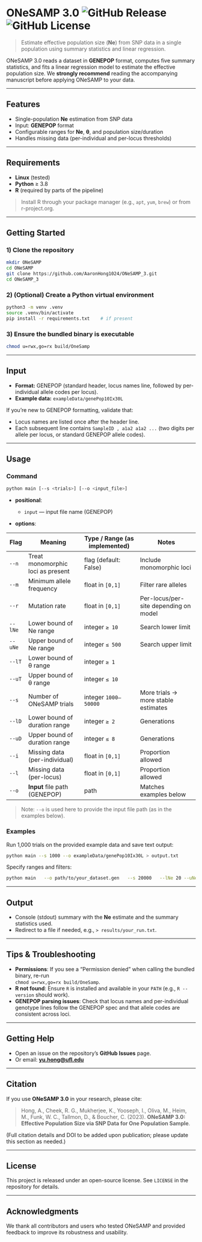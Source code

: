 # ONeSAMP 3.0 ![GitHub Release](https://img.shields.io/github/v/release/AaronHong1024/ONeSAMP_3) ![GitHub License](https://img.shields.io/github/license/AaronHong1024/ONeSAMP_3)

> Estimate effective population size (**Ne**) from SNP data in a single population using summary statistics and linear regression.

<!-- Badges (optional)
[![GitHub release](https://img.shields.io/github/v/release/<owner>/ONeSAMP_3)]()
[![License](https://img.shields.io/github/license/<owner>/ONeSAMP_3)]()
-->

ONeSAMP 3.0 reads a dataset in **GENEPOP** format, computes five summary statistics, and fits a linear regression model to estimate the effective population size. We **strongly recommend** reading the accompanying manuscript before applying ONeSAMP to your data.

---

## Features

- Single-population **Ne** estimation from SNP data  
- Input: **GENEPOP** format  
- Configurable ranges for **Ne**, **θ**, and population size/duration  
- Handles missing data (per-individual and per-locus thresholds)

---

## Requirements

- **Linux** (tested)
- **Python** ≥ 3.8
- **R** (required by parts of the pipeline)

> Install R through your package manager (e.g., `apt`, `yum`, `brew`) or from r-project.org.

---

## Getting Started

### 1) Clone the repository

```bash
mkdir ONeSAMP
cd ONeSAMP
git clone https://github.com/AaronHong1024/ONeSAMP_3.git
cd ONeSAMP_3
```

### 2) (Optional) Create a Python virtual environment

```bash
python3 -m venv .venv
source .venv/bin/activate
pip install -r requirements.txt    # if present
```

### 3) Ensure the bundled binary is executable

```bash
chmod u=rwx,go=rx build/OneSamp
```

---

## Input

- **Format:** GENEPOP (standard header, locus names line, followed by per-individual allele codes per locus).
- **Example data:** `exampleData/genePop10Ix30L`

If you’re new to GENEPOP formatting, validate that:
- Locus names are listed once after the header line.
- Each subsequent line contains `SampleID , a1a2 a1a2 ...` (two digits per allele per locus, or standard GENEPOP allele codes).

---

## Usage

### Command

```bash
python main [--s <trials>] [--o <input_file>]
```

- **positional**:
  - `input` — input file name (GENEPOP)

- **options**:

| Flag | Meaning | Type / Range (as implemented) | Notes |
|---|---|---|---|
| `--n` | Treat monomorphic loci as present | flag (default: False) | Include monomorphic loci |
| `--m` | Minimum allele frequency | float in `[0,1]` | Filter rare alleles |
| `--r` | Mutation rate | float in `[0,1]` | Per-locus/per-site depending on model |
| `--lNe` | Lower bound of Ne range | integer `≥ 10` | Search lower limit |
| `--uNe` | Upper bound of Ne range | integer `≤ 500` | Search upper limit |
| `--lT` | Lower bound of θ range | integer `≥ 1` |  |
| `--uT` | Upper bound of θ range | integer `≤ 10` |  |
| `--s` | Number of ONeSAMP trials | integer `1000–50000` | More trials → more stable estimates |
| `--lD` | Lower bound of duration range | integer `≥ 2` | Generations |
| `--uD` | Upper bound of duration range | integer `≤ 8` | Generations |
| `--i` | Missing data (per-individual) | float in `[0,1]` | Proportion allowed |
| `--l` | Missing data (per-locus) | float in `[0,1]` | Proportion allowed |
| `--o` | **Input** file path (GENEPOP) | path | Matches examples below |

> Note: `--o` is used here to provide the input file path (as in the examples below).

### Examples

Run 1,000 trials on the provided example data and save text output:

```bash
python main --s 1000 --o exampleData/genePop10Ix30L > output.txt
```

Specify ranges and filters:

```bash
python main   --o path/to/your_dataset.gen   --s 20000   --lNe 20 --uNe 400   --lT 1  --uT 10   --lD 2  --uD 6   --m 0.02   --i 0.1   --l 0.1
```

---

## Output

- Console (stdout) summary with the **Ne** estimate and the summary statistics used.  
- Redirect to a file if needed, e.g., `> results/your_run.txt`.

---

## Tips & Troubleshooting

- **Permissions**: If you see a “Permission denied” when calling the bundled binary, re-run  
  `chmod u=rwx,go=rx build/OneSamp`.
- **R not found**: Ensure `R` is installed and available in your `PATH` (e.g., `R --version` should work).
- **GENEPOP parsing issues**: Check that locus names and per-individual genotype lines follow the GENEPOP spec and that allele codes are consistent across loci.

---

## Getting Help

- Open an issue on the repository’s **GitHub Issues** page.
- Or email: **yu.hong@ufl.edu**

---

## Citation

If you use **ONeSAMP 3.0** in your research, please cite:

> Hong, A., Cheek, R. G., Mukherjee, K., Yooseph, I., Oliva, M., Heim, M., Funk, W. C., Tallmon, D., & Boucher, C. (2023). **ONeSAMP 3.0: Effective Population Size via SNP Data for One Population Sample**.

(Full citation details and DOI to be added upon publication; please update this section as needed.)

---

## License

This project is released under an open-source license. See `LICENSE` in the repository for details.

---

## Acknowledgments

We thank all contributors and users who tested ONeSAMP and provided feedback to improve its robustness and usability.

 
